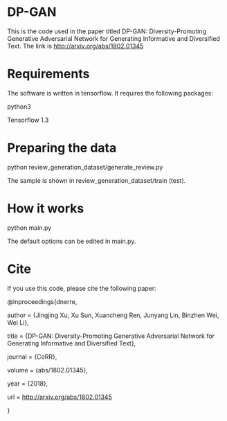 # DP-GAN

This is the code used in the paper titled DP-GAN: Diversity-Promoting Generative Adversarial Network for Generating Informative and Diversified Text. The link is http://arxiv.org/abs/1802.01345


# Requirements
The software is written in tensorflow. It requires the following packages:

python3

Tensorflow 1.3

# Preparing the data

python review_generation_dataset/generate_review.py

The sample is shown in review_generation_dataset/train (test).

# How it works

python main.py

The default options can be edited in main.py.
 
 
# Cite

If you use this code, please cite the following paper:

@inproceedings{dnerre,

author = {Jingjing Xu, Xu Sun, Xuancheng Ren, Junyang Lin, Binzhen Wei, Wei Li},

title = {DP-GAN: Diversity-Promoting Generative Adversarial Network for
  Generating Informative and Diversified Text},

journal = {CoRR},

volume = {abs/1802.01345},

year = {2018},

url = 
http://arxiv.org/abs/1802.01345

}


